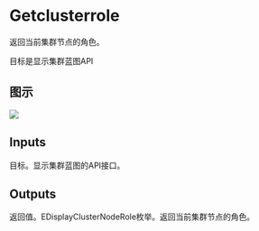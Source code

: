 # Getclusterrole

返回当前集群节点的角色。

目标是显示集群蓝图API

## 图示

![]($-20221218-20104476.png)

## Inputs

目标。显示集群蓝图的API接口。  

## Outputs

返回值。EDisplayClusterNodeRole枚举。返回当前集群节点的角色。

